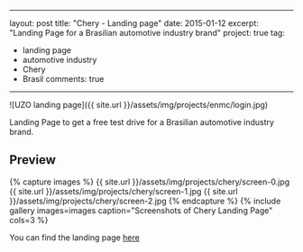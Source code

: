 
---
layout: post
title:  "Chery - Landing page"
date: 2015-01-12
excerpt: "Landing Page for a Brasilian automotive industry brand"
project: true
tag:
- landing page 
- automotive industry
- Chery
- Brasil
comments: true
---

![UZO landing page]({{ site.url }}/assets/img/projects/enmc/login.jpg)     
     
Landing Page to get a free test drive for a Brasilian automotive industry brand.

## Preview

{% capture images %}
	{{ site.url }}/assets/img/projects/chery/screen-0.jpg
	{{ site.url }}/assets/img/projects/chery/screen-1.jpg
	{{ site.url }}/assets/img/projects/chery/screen-2.jpg
{% endcapture %}
{% include gallery images=images caption="Screenshots of Chery Landing Page" cols=3 %}
       
You can find the landing page [here](http://cherydrivemotion.com.br/)

